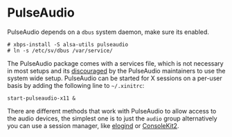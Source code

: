 # PulseAudio

PulseAudio depends on a `dbus` system daemon, make sure its enabled.

```
# xbps-install -S alsa-utils pulseaudio
# ln -s /etc/sv/dbus /var/service/
```

The PulseAudio package comes with a services file, which is not necessary in
most setups and its
[discouraged](https://www.freedesktop.org/wiki/Software/PulseAudio/Documentation/User/SystemWide/)
by the PulseAudio maintainers to use the system wide setup. PulseAudio can be
started for X sessions on a per-user basis by adding the following line to
`~/.xinitrc`:

```
start-pulseaudio-x11 &
```

There are different methods that work with PulseAudio to allow access to the
audio devices, the simplest one is to just the `audio` group alternatively you
can use a session manager, like [elogind](#elogind) or
[ConsoleKit2](#consolekit2).
